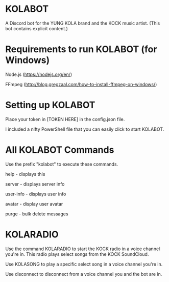 # KOLABOT
A Discord bot for the YUNG KOLA brand and the KOCK music artist. (This bot contains explicit content.)

# Requirements to run KOLABOT (for Windows)
Node.js (https://nodejs.org/en/)

FFmpeg (http://blog.gregzaal.com/how-to-install-ffmpeg-on-windows/)

# Setting up KOLABOT
Place your token in [TOKEN HERE] in the config.json file.

I included a nifty PowerShell file that you can easily click to start KOLABOT.

# All KOLABOT Commands
Use the prefix "kolabot" to execute these commands.


help - displays this

server - displays server info

user-info - displays user info

avatar - display user avatar

purge - bulk delete messages

# KOLARADIO
Use the command KOLARADIO to start the KOCK radio in a voice channel you're in. This radio plays select songs from the KOCK SoundCloud.

Use KOLASONG to play a specific select song in a voice channel you're in.

Use disconnect to disconnect from a voice channel you and the bot are in.
